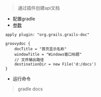 > 通过插件创建api文档

* 配置gradle
* [参数](https://docs.gradle.org/current/dsl/org.gradle.api.tasks.javadoc.Groovydoc.html)
```
apply plugin: "org.grails.grails-doc"

groovydoc {
    docTitle = "首页显示名称"
    windowTitle = "Windows窗口标题"
    // 文件输出路径
    destinationDir = new File('d:/docs')
}

```

* 运行命令

> gradle docs
